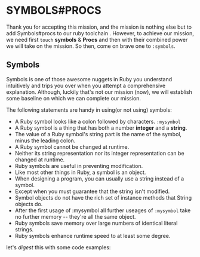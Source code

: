 # SYMBOLS#PROCS

Thank you for accepting this mission, and the mission is nothing else but to add Symbols#procs to our ruby toolchain . However, to achieve our mission, we need first `touch` **symbols** & **Procs** and then with their combined power we will take on the mission. So then, come on brave one to `:symbols`.

## Symbols

Symbols is one of those awesome nuggets in Ruby you understand intuitively and trips you over when you attempt a comprehensive explanation. Although, luckily that's not our mission (now), we will establish some baseline on which we can complete our mission.

The following statements are handy in using(or not using) symbols:
* A Ruby symbol looks like a colon followed by characters. `:mysymbol`
* A Ruby symbol is a thing that has both a number **integer** and a **string**.
* The value of a Ruby symbol's string part is the name of the symbol, minus the leading colon.
* A Ruby symbol cannot be changed at runtime.
* Neither its string representation nor its integer representation can be changed at runtime.
* Ruby symbols are useful in preventing modification.
* Like most other things in Ruby, a symbol is an object.
* When designing a program, you can usually use a string instead of a symbol.
* Except when you must guarantee that the string isn't modified.
* Symbol objects do not have the rich set of instance methods that String objects do.
* After the first usage of :mysymbol all further useages of `:mysymbol` take no further memory -- they're all the same object.
* Ruby symbols save memory over large numbers of identical literal strings.
* Ruby symbols enhance runtime speed to at least some degree.

let's _digest_ this with some code examples:
